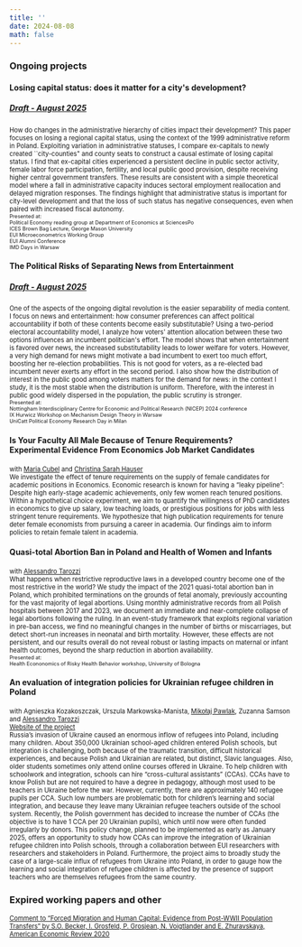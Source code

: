 ```yaml
---
title: ''
date: 2024-08-08
math: false
---
```

### Ongoing projects
#### Losing capital status: does it matter for a city's development?
##### [Draft - August 2025](/uploads/Capitals_draft_August.pdf)
<span style="font-size:0.8em;"> How do changes in the administrative hierarchy of cities impact their development? This paper focuses on losing a regional capital status, using the context of the 1999 administrative reform in Poland.  Exploiting variation in administrative statuses, I compare ex-capitals to newly created ``city-counties" and county seats to construct a causal estimate of losing capital status. I find that ex-capital cities experienced a persistent decline in public sector activity, female labor force participation, fertility, and local public good provision, despite receiving higher central government transfers. These results are consistent with a simple theoretical model where a fall in administrative capacity induces sectoral employment reallocation and delayed migration responses. The findings highlight that administrative status is important for city-level development and that the loss of such status has negative consequences, even when paired with increased fiscal autonomy. </span>\
<span style="font-size:0.65em;"> Presented at:\
Political Economy reading group at Department of Economics at SciencesPo \
ICES Brown Bag Lecture, George Mason University \
EUI Microeconometrics Working Group \
EUI Alumni Conference \
IMD Days in Warsaw
 </span>

#### The Political Risks of Separating News from Entertainment
##### [Draft - August 2025](/uploads/Media_draft_August.pdf)
<span style="font-size:0.8em;"> One of the aspects of the ongoing digital revolution is the easier separability of media content. I focus on news and entertainment: how consumer preferences can affect political accountability if both of these contents become easily substitutable? Using a two-period electoral accountability model, I analyze how voters' attention allocation between these two options influences an incumbent politician's effort. 
The model shows that when entertainment is favored over news, the increased substitutability leads to lower welfare for voters. However, a very high demand for news might motivate a bad incumbent to exert too much effort, boosting her re-election probabilities. This is not good for voters, as a re-elected bad incumbent never exerts any effort in the second period. I also show how the distribution of interest in the public good among voters matters for the demand for news: in the context I study, it is the most stable when the distribution is uniform. Therefore, with the interest in public good widely dispersed in the population, the public scrutiny is stronger. </span> \
<span style="font-size:0.65em;"> Presented at:\
Nottingham Interdisciplinary Centre for Economic and Political Research (NICEP) 2024 conference \
IX Hurwicz Workshop on Mechanism Design Theory in Warsaw \
UniCatt Political Economy Research Day in Milan
</span>

#### Is Your Faculty All Male Because of Tenure Requirements?<br>Experimental Evidence From Economics Job Market Candidates
<span style="font-size:0.8em;"> with [Maria Cubel](https://sites.google.com/site/mariacubel/home) and [Christina Sarah Hauser](https://sites.google.com/view/christinasarahhauser)\
We investigate the effect of tenure requirements on the supply of female candidates for academic positions in Economics. Economic research is known for having a “leaky pipeline”: Despite high early-stage academic achievements, only few women reach tenured positions. Within a hypothetical choice experiment, we aim to quantify the willingness of PhD candidates in economics to give up salary, low teaching loads, or prestigious positions for jobs with less stringent tenure requirements. We hypothesize that high publication requirements for tenure deter female economists from pursuing a career in academia. Our findings aim to inform policies to retain female talent in academia. </span>

#### Quasi-total Abortion Ban in Poland and Health of Women and Infants
<span style="font-size:0.8em;"> with [Alessandro Tarozzi](https://sites.google.com/site/alessandrotarozzi/home)\
What happens when restrictive reproductive laws in a developed country become one of the most restrictive in the world? We study the impact of the 2021 quasi-total abortion ban in Poland, which prohibited terminations on the grounds of fetal anomaly, previously accounting for the vast majority of legal abortions. Using monthly administrative records from all Polish hospitals between 2017 and 2023, we document an immediate and near-complete collapse of legal abortions following the ruling. In an event-study framework that exploits regional variation in pre-ban access, we find no meaningful changes in the number of births or miscarriages, but detect short-run increases in neonatal and birth mortality. However, these effects are not persistent, and our results overall do not reveal robust or lasting impacts on maternal or infant health outcomes, beyond the sharp reduction in abortion availability. </span>\
<span style="font-size:0.65em;"> Presented at:\
Health Econonomics of Risky Health Behavior workshop, University of Bologna
</span>

#### An evaluation of integration policies for Ukrainian refugee children in Poland
<span style="font-size:0.8em;"> with Agnieszka Kozakoszczak, Urszula Markowska-Manista, [Mikołaj Pawlak](http://mikolajpawlak.bio.uw.edu.pl/), Zuzanna Samson and [Alessandro Tarozzi](https://sites.google.com/site/alessandrotarozzi/home)\
[Website of the project](https://www.eui.eu/research-hub?id=an-evaluation-of-integration-policies-for-ukrainian-refugee-children-in-poland-1)\
Russia’s invasion of Ukraine caused an enormous inflow of refugees into Poland, including many children. About 350,000 Ukrainian school-aged children entered Polish schools, but integration is challenging, both because of the traumatic transition, difficult historical experiences, and because Polish and Ukrainian are related, but distinct, Slavic languages. Also, older students sometimes only attend online courses offered in Ukraine. To help children with schoolwork and integration, schools can hire “cross-cultural assistants” (CCAs). CCAs have to know Polish but are not required to have a degree in pedagogy, although most used to be teachers in Ukraine before the war. However, currently, there are approximately 140 refugee pupils per CCA. Such low numbers are problematic both for children’s learning and social integration, and because they leave many Ukrainian refugee teachers outside of the school system. Recently, the Polish government has decided to increase the number of CCAs (the objective is to have 1 CCA per 20 Ukrainian pupils), which until now were often funded irregularly by donors. This policy change, planned to be implemented as early as January 2025, offers an opportunity to study how CCAs can improve the integration of Ukrainian refugee children into Polish schools, through a collaboration between EUI researchers with researchers and stakeholders in Poland. Furthermore, the project aims to broadly study the case of a large-scale influx of refugees from Ukraine into Poland, in order to gauge how the learning and social integration of refugee children is affected by the presence of support teachers who are themselves refugees from the same country.</span>

### Expired working papers and other
<span style="font-size:0.8em;">[Comment to “Forced Migration and Human Capital: Evidence from Post-WWII Population Transfers” by S.O. Becker, I. Grosfeld, P. Grosjean, N. Voigtlander and E. Zhuravskaya, American Economic Review 2020](/uploads/AER_Comment.pdf)</span>


